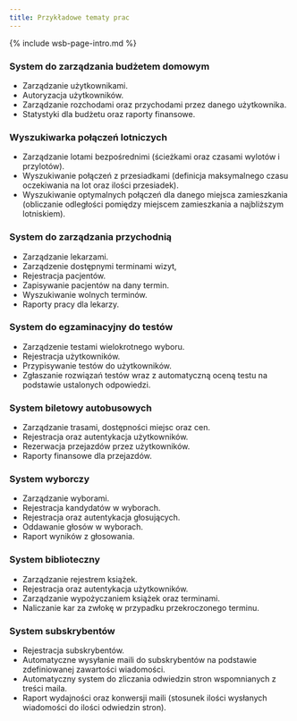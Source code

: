 ```yaml
---
title: Przykładowe tematy prac
---
```


{% include wsb-page-intro.md %}

### System do zarządzania budżetem domowym

* Zarządzanie użytkownikami.
* Autoryzacja użytkowników.
* Zarządzanie rozchodami oraz przychodami przez danego użytkownika.
* Statystyki dla budżetu oraz raporty finansowe.

### Wyszukiwarka połączeń lotniczych

* Zarządzanie lotami bezpośrednimi (ścieżkami oraz czasami wylotów i przylotów).
* Wyszukiwanie połączeń z przesiadkami (definicja maksymalnego czasu oczekiwania na lot oraz ilości przesiadek).
* Wyszukiwanie optymalnych połączeń dla danego miejsca zamieszkania (obliczanie odległości pomiędzy miejscem zamieszkania a najbliższym lotniskiem).

### System do zarządzania przychodnią

* Zarządzanie lekarzami.
* Zarządzenie dostępnymi terminami wizyt,
* Rejestracja pacjentów.
* Zapisywanie pacjentów na dany termin.
* Wyszukiwanie wolnych terminów.
* Raporty pracy dla lekarzy.

### System do egzaminacyjny do testów

* Zarządzenie testami wielokrotnego wyboru.
* Rejestracja użytkowników.
* Przypisywanie testów do użytkowników.
* Zgłaszanie rozwiązań testów wraz z automatyczną oceną testu na podstawie ustalonych odpowiedzi.

### System biletowy autobusowych

* Zarządzanie trasami, dostępności miejsc oraz cen.
* Rejestracja oraz autentykacja użytkowników.
* Rezerwacja przejazdów przez użytkowników.
* Raporty finansowe dla przejazdów.

### System wyborczy

* Zarządzanie wyborami.
* Rejestracja kandydatów w wyborach.
* Rejestracja oraz autentykacja głosujących.
* Oddawanie głosów w wyborach.
* Raport wyników z głosowania.

### System biblioteczny
 
* Zarządzanie rejestrem książek.
* Rejestracja oraz autentykacja użytkowników.
* Zarządzanie wypożyczaniem książek oraz terminami.
* Naliczanie kar za zwłokę w przypadku przekroczonego terminu.

### System subskrybentów

* Rejestracja subskrybentów.
* Automatyczne wysyłanie maili do subskrybentów na podstawie zdefiniowanej zawartości wiadomości.
* Automatyczny system do zliczania odwiedzin stron wspomnianych z treści maila.
* Raport wydajności oraz konwersji maili (stosunek ilości wysłanych wiadomości do ilości odwiedzin stron).
